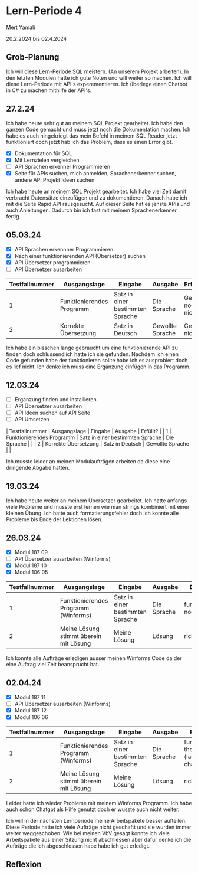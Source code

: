 # Lern-Periode 4

Mert Yamali

20.2.2024 bis 02.4.2024 

## Grob-Planung
Ich will diese Lern-Periode SQL meistern. (An unserem Projekt arbeiten). In den letzten Modulen hatte ich gute Noten und will weiter so machen. Ich will diese Lern-Periode mit API's experementieren. Ich überlege einen Chatbot in C# zu machen mithilfe der API's.
## 27.2.24
Ich habe heute sehr gut an meinem SQL Projekt gearbeitet. Ich habe den ganzen Code gemacht und muss jetzt noch die Dokumentation machen. Ich habe es auch hingekriegt das mein Befehl in meinem SQL Reader jetzt funktioniert doch jetzt hab ich das Problem, dass es einen Error gibt.

- [x] Dokumentation für SQL
- [x] Mit Lernzielen vergleichen
- [ ] API Sprachen erkenner Programmieren
- [x] Seite für APIs suchen, mich anmelden, Sprachenerkenner suchen, andere API Projekt Ideen suchen

Ich habe heute an meinem SQL Projekt gearbeitet. Ich habe viel Zeit damit verbracht Datensätze einzufügen und zu dokumentieren. Danach habe ich mit die Seite Rapid API rausgesucht. Auf dieser Seite hat es jenste APIs und auch Anleitungen. Dadurch bin ich fast mit meinem Sprachenerkenner fertig.
## 05.03.24

- [x] API Sprachen erkennner Programmieren
- [x] Nach einer funktionierenden API (Übersetzer) suchen
- [x] API Übersetzer programmieren
- [ ] API Übersetzer ausarbeiten

| Testfallnummer | Ausgangslage | Eingabe | Ausgabe | Erfüllt? |
| -------------- | ------------ | ------- | ------- | -------- |
| 1 | Funktionierendes Programm | Satz in einer bestimmten Sprache | Die Sprache | Geht noch nicht|
| 2 | Korrekte Übersetzung | Satz in Deutsch | Gewollte Sprache | Geht nicht |

Ich habe ein bisschen lange gebraucht um eine funktionierende API zu finden doch schlussendlich hatte ich sie gefunden. Nachdem ich einen Code gefunden habe der funktionieren sollte habe ich es ausprobiert doch es lief nicht. Ich denke ich muss eine Ergänzung einfügen in das Programm.

## 12.03.24

- [ ] Ergänzung finden und installieren
- [ ] API Übersetzer ausarbeiten
- [ ] API Ideen suchen auf API Seite
- [ ] API Umsetzen

| Testfallnummer | Ausgangslage | Eingabe | Ausgabe | Erfüllt? |
| 1 | Funktionierendes Programm | Satz in einer bestimmten Sprache | Die Sprache | |
| 2 | Korrekte Übersetzung | Satz in Deutsch | Gewollte Sprache | |

Ich musste leider an meinen Modulaufträgen arbeiten da diese eine dringende Abgabe hatten.


## 19.03.24

Ich habe heute weiter an meinem Übersetzer gearbeitet. Ich hatte anfangs viele Probleme und musste erst lernen wie man strings kombiniert mit einer kleinen Übung. Ich hatte auch formatierungsfehler doch ich konnte alle Probleme bis Ende der Lektionen lösen.


## 26.03.24

- [x] Modul 187 09
- [ ] API Übersetzer ausarbeiten (Winforms)
- [x] Modul 187 10
- [x] Modul 106 05

| Testfallnummer | Ausgangslage | Eingabe | Ausgabe | Erfüllt? |
| -------------- | ------------ | ------- | ------- | -------- |
| 1 | Funktionierendes Programm (Winforms) | Satz in einer bestimmten Sprache | Die Sprache | funktioniert noch nicht |
| 2 | Meine Lösung stimmt überein mit Lösung | Meine Lösung | Lösung | richtig |

Ich konnte alle Aufträge erledigen ausser meinen Winforms Code da der eine Auftrag viel Zeit beansprucht hat.

## 02.04.24

- [x] Modul 187 11
- [ ] API Übersetzer ausarbeiten (Winforms)
- [x] Modul 187 12
- [x] Modul 106 06

| Testfallnummer | Ausgangslage | Eingabe | Ausgabe | Erfüllt? |
| -------------- | ------------ | ------- | ------- | -------- |
| 1 | Funktionierendes Programm (Winforms) | Satz in einer bestimmten Sprache | Die Sprache | funktioniert theoretisch (laut chatgpt) |
| 2 | Meine Lösung stimmt überein mit Lösung | Meine Lösung | Lösung | richtig |

Leider hatte ich wieder Probleme mit meinem Winforms Programm. Ich habe auch schon Chatgpt als Hilfe genutzt doch er wusste auch nicht weiter. 

Ich will in der nächsten Lernperiode meine Arbeitspakete besser aufteilen. Diese Periode hatte ich viele Aufträge nicht geschaftt und sie wurden immer weiter weggeschoben. Wie bei meinen VbV gesagt konnte ich viele Arbeitspakete aus einer Sitzung nicht abschliessen aber dafür denke ich die Aufträge die ich abgeschlossen habe habe ich gut erledigt.
## Reflexion

